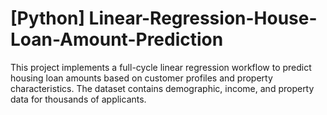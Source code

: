 # [Python] Linear-Regression-House-Loan-Amount-Prediction
This project implements a full-cycle linear regression workflow to predict housing loan amounts based on customer profiles and property characteristics. The dataset contains demographic, income, and property data for thousands of applicants.
